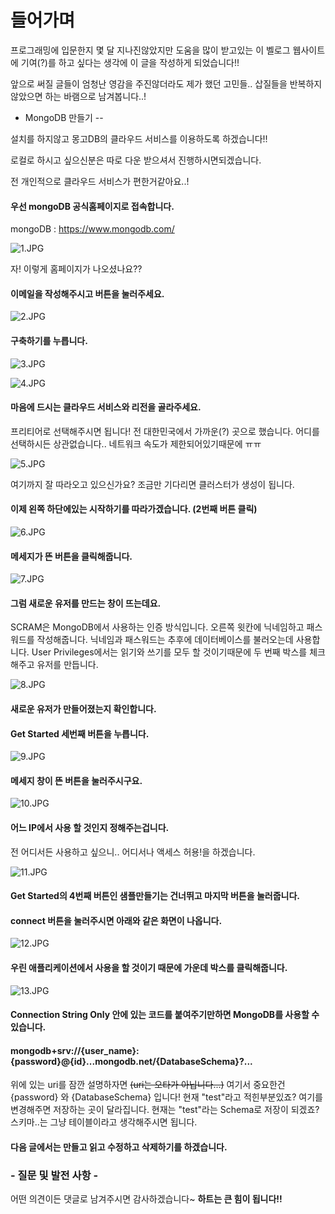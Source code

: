 들어가며
==
프로그래밍에 입문한지 몇 달 지나진않았지만 도움을 많이 받고있는 이 벨로그 웹사이트에 기여(?)를 하고 싶다는 생각에 이 글을 작성하게 되었습니다!!

앞으로 써질 글들이 엄청난 영감을 주진않더라도 제가 했던 고민들.. 삽질들을 반복하지 않았으면 하는 바램으로 남겨봅니다..!

* MongoDB 만들기
--

설치를 하지않고 몽고DB의 클라우드 서비스를 이용하도록 하겠습니다!!

로컬로 하시고 싶으신분은 따로 다운 받으셔서 진행하시면되겠습니다.

전 개인적으로 클라우드 서비스가 편한거같아요..!

#### 우선 mongoDB 공식홈페이지로 접속합니다.

mongoDB : https://www.mongodb.com/

![1.JPG](https://images.velog.io/post-images/kjs100184/62dca590-9cb2-11e9-af5e-5f0cc1d1216b/1.JPG)

자! 이렇게 홈페이지가 나오셨나요??
#### 이메일을 작성해주시고 버튼을 눌러주세요.



![2.JPG](https://images.velog.io/post-images/kjs100184/f01301c0-9cb2-11e9-b920-03647a5c6644/2.JPG)

#### 구축하기를 누릅니다.

![3.JPG](https://images.velog.io/post-images/kjs100184/5de604c0-9cb5-11e9-b920-03647a5c6644/3.JPG)


![4.JPG](https://images.velog.io/post-images/kjs100184/626439e0-9cb5-11e9-884a-afa930f1cd3b/4.JPG)

#### 마음에 드시는 클라우드 서비스와 리전을 골라주세요.
프리티어로 선택해주시면 됩니다!
전 대한민국에서 가까운(?) 곳으로 했습니다. 
어디를 선택하시든 상관없습니다.. 
네트워크 속도가 제한되어있기때문에 ㅠㅠ

![5.JPG](https://images.velog.io/post-images/kjs100184/67f146f0-9cb5-11e9-884a-afa930f1cd3b/5.JPG)

여기까지 잘 따라오고 있으신가요?
조금만 기다리면 클러스터가 생성이 됩니다.

#### 이제 왼쪽 하단에있는 시작하기를 따라가겠습니다. (2번째 버튼 클릭)

![6.JPG](https://images.velog.io/post-images/kjs100184/87698ae0-9cb7-11e9-884a-afa930f1cd3b/6.JPG)

#### 메세지가 뜬 버튼을 클릭해줍니다.

![7.JPG](https://images.velog.io/post-images/kjs100184/ba445760-9cb7-11e9-884a-afa930f1cd3b/7.JPG)

#### 그럼 새로운 유저를 만드는 창이 뜨는데요.
SCRAM은 MongoDB에서 사용하는 인증 방식입니다.
오른쪽 윗칸에 닉네임하고 패스워드를 작성해줍니다.
닉네임과 패스워드는 추후에 데이터베이스를 불러오는데 사용합니다.
User Privileges에서는 읽기와 쓰기를 모두 할 것이기때문에 두 번째 박스를 체크해주고 유저를 만듭니다.


![8.JPG](https://images.velog.io/post-images/kjs100184/3a477d70-9cb8-11e9-884a-afa930f1cd3b/8.JPG)

#### 새로운 유저가 만들어졌는지 확인합니다. 
#### Get Started 세번째 버튼을 누릅니다.


![9.JPG](https://images.velog.io/post-images/kjs100184/49880fc0-9cb8-11e9-884a-afa930f1cd3b/9.JPG)

#### 메세지 창이 뜬 버튼을 눌러주시구요.


![10.JPG](https://images.velog.io/post-images/kjs100184/66f49010-9cb8-11e9-87cc-f3f5cc308771/10.JPG)

#### 어느 IP에서 사용 할 것인지 정해주는겁니다.
전 어디서든 사용하고 싶으니.. 어디서나 액세스 허용!을 하겠습니다.


![11.JPG](https://images.velog.io/post-images/kjs100184/998979f0-9cb8-11e9-b920-03647a5c6644/11.JPG)

#### Get Started의 4번째 버튼인 샘플만들기는 건너뛰고 마지막 버튼을 눌러줍니다.
#### connect 버튼을 눌러주시면 아래와 같은 화면이 나옵니다.

![12.JPG](https://images.velog.io/post-images/kjs100184/d0e86f00-9cb8-11e9-87cc-f3f5cc308771/12.JPG)

#### 우린 애플리케이션에서 사용을 할 것이기 때문에 가운데 박스를 클릭해줍니다.

![13.JPG](https://images.velog.io/post-images/kjs100184/18b552d0-9cb9-11e9-87cc-f3f5cc308771/13.JPG)

#### Connection String Only 안에 있는 코드를 붙여주기만하면 MongoDB를 사용할 수 있습니다.
#### mongodb+srv://{user_name}:{password}@{id}...mongodb.net/{DatabaseSchema}?...
위에 있는 uri를 잠깐 설명하자면 ~~(uri는 오타가 아닙니다...)~~
여기서 중요한건 {password} 와 {DatabaseSchema} 입니다!
현재 "test"라고 적힌부분있죠? 여기를 변경해주면 저장하는 곳이 달라집니다. 현재는 "test"라는 Schema로 저장이 되겠죠?
스키마..는 그냥 테이블이라고 생각해주시면 됩니다.

#### 다음 글에서는 만들고 읽고 수정하고 삭제하기를 하겠습니다.

### - 질문 및 발전 사항 -
어떤 의견이든 댓글로 남겨주시면 감사하겠습니다~ 
**하트는 큰 힘이 됩니다!!**
